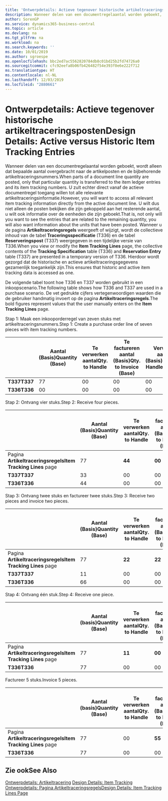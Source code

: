 ```yaml
---
title: 'Ontwerpdetails: Actieve tegenover historische artikeltraceringsposten | Microsoft Docs'
description: Wanneer delen van een documentregelaantal worden geboekt, wordt alleen dat bepaalde aantal overgebracht naar de artikelposten en de bijbehorende artikeltraceringsnummers. U zult echter direct vanaf de actieve documentregel toegang willen tot alle relevante artikeltraceringsinformatie. U wilt dus niet alleen de posten bekijken die zijn gekoppeld aan het resterende aantal, u wilt ook informatie over de eenheden die zijn geboekt. Wanneer u de pagina **Artikeltraceringsregels** weergeeft of wijzigt, wordt de collectieve inhoud van de tabel **Traceringsspecificatie** (T336) en de tabel **Reserveringspost** (T337) weergegeven in een tijdelijke versie van T336. Hierdoor wordt gezorgd dat de historische en actieve artikeltraceringsgegevens gezamenlijk toegankelijk zijn.
author: SorenGP
ms.service: dynamics365-business-central
ms.topic: article
ms.devlang: na
ms.tgt_pltfrm: na
ms.workload: na
ms.search.keywords: ''
ms.date: 10/01/2019
ms.author: sgroespe
ms.openlocfilehash: bbc2ed7ac5562820784db8c01bd25b2fd74726a0
ms.sourcegitcommit: cfc92eefa8b06fb426482f54e393f0e6e222f712
ms.translationtype: HT
ms.contentlocale: nl-NL
ms.lasthandoff: 12/03/2019
ms.locfileid: "2880661"
---
```

# <a name="design-details-active-versus-historic-item-tracking-entries"></a><span data-ttu-id="76edc-107">Ontwerpdetails: Actieve tegenover historische artikeltraceringsposten</span><span class="sxs-lookup"><span data-stu-id="76edc-107">Design Details: Active versus Historic Item Tracking Entries</span></span>
<span data-ttu-id="76edc-108">Wanneer delen van een documentregelaantal worden geboekt, wordt alleen dat bepaalde aantal overgebracht naar de artikelposten en de bijbehorende artikeltraceringsnummers.</span><span class="sxs-lookup"><span data-stu-id="76edc-108">When parts of a document line quantity are posted, only that particular quantity is transferred to the item ledger entries and its item tracking numbers.</span></span> <span data-ttu-id="76edc-109">U zult echter direct vanaf de actieve documentregel toegang willen tot alle relevante artikeltraceringsinformatie.</span><span class="sxs-lookup"><span data-stu-id="76edc-109">However, you will want to access all relevant item tracking information directly from the active document line.</span></span> <span data-ttu-id="76edc-110">U wilt dus niet alleen de posten bekijken die zijn gekoppeld aan het resterende aantal, u wilt ook informatie over de eenheden die zijn geboekt.</span><span class="sxs-lookup"><span data-stu-id="76edc-110">That is, not only will you want to see the entries that are related to the remaining quantity, you will also want information about the units that have been posted.</span></span> <span data-ttu-id="76edc-111">Wanneer u de pagina **Artikeltraceringsregels** weergeeft of wijzigt, wordt de collectieve inhoud van de tabel **Traceringsspecificatie** (T336) en de tabel **Reserveringspost** (T337) weergegeven in een tijdelijke versie van T336.</span><span class="sxs-lookup"><span data-stu-id="76edc-111">When you view or modify the **Item Tracking Lines** page, the collective contents of the **Tracking Specification** table (T336) and **Reservation Entry** table (T337) are presented in a temporary version of T336.</span></span> <span data-ttu-id="76edc-112">Hierdoor wordt gezorgd dat de historische en actieve artikeltraceringsgegevens gezamenlijk toegankelijk zijn.</span><span class="sxs-lookup"><span data-stu-id="76edc-112">This ensures that historic and active item tracking data is accessed as one.</span></span>  

 <span data-ttu-id="76edc-113">De volgende tabel toont hoe T336 en T337 worden gebruikt in een inkoopscenario.</span><span class="sxs-lookup"><span data-stu-id="76edc-113">The following table shows how T336 and T337 are used in a purchase scenario.</span></span> <span data-ttu-id="76edc-114">De vet gedrukte cijfers vertegenwoordigen waarden die de gebruiker handmatig invoert op de pagina **Artikeltraceringsregels**.</span><span class="sxs-lookup"><span data-stu-id="76edc-114">The bold figures represent values that the user manually enters on the **Item Tracking Lines** page.</span></span>  

 <span data-ttu-id="76edc-115">Stap 1: Maak een inkooporderregel van zeven stuks met artikeltraceringsnummers.</span><span class="sxs-lookup"><span data-stu-id="76edc-115">Step 1: Create a purchase order line of seven pieces with item tracking numbers.</span></span>  

||<span data-ttu-id="76edc-116">**Aantal (Basis)**</span><span class="sxs-lookup"><span data-stu-id="76edc-116">**Quantity (Base)**</span></span>|<span data-ttu-id="76edc-117">**Te verwerken aantal**</span><span class="sxs-lookup"><span data-stu-id="76edc-117">**Qty. to Handle**</span></span>|<span data-ttu-id="76edc-118">**Te factureren aantal (Basis)**</span><span class="sxs-lookup"><span data-stu-id="76edc-118">**Qty. to Invoice (Base)**</span></span>|<span data-ttu-id="76edc-119">**Verwerkt aantal (Basis)**</span><span class="sxs-lookup"><span data-stu-id="76edc-119">**Quantity Handled (Base)**</span></span>|<span data-ttu-id="76edc-120">**Gefactureerd aantal (Basis)**</span><span class="sxs-lookup"><span data-stu-id="76edc-120">**Quantity Invoiced (Base)**</span></span>|  
|-|----------------------------------------------|--------------------------------------------|------------------------------------------------------|-------------------------------------------------------|--------------------------------------------------------|  
|<span data-ttu-id="76edc-121">**T337**</span><span class="sxs-lookup"><span data-stu-id="76edc-121">**T337**</span></span>|<span data-ttu-id="76edc-122">7</span><span class="sxs-lookup"><span data-stu-id="76edc-122">7</span></span>|<span data-ttu-id="76edc-123">0</span><span class="sxs-lookup"><span data-stu-id="76edc-123">0</span></span>|<span data-ttu-id="76edc-124">0</span><span class="sxs-lookup"><span data-stu-id="76edc-124">0</span></span>|<span data-ttu-id="76edc-125">0</span><span class="sxs-lookup"><span data-stu-id="76edc-125">0</span></span>|<span data-ttu-id="76edc-126">0</span><span class="sxs-lookup"><span data-stu-id="76edc-126">0</span></span>|  
|<span data-ttu-id="76edc-127">**T336**</span><span class="sxs-lookup"><span data-stu-id="76edc-127">**T336**</span></span>|<span data-ttu-id="76edc-128">0</span><span class="sxs-lookup"><span data-stu-id="76edc-128">0</span></span>|<span data-ttu-id="76edc-129">0</span><span class="sxs-lookup"><span data-stu-id="76edc-129">0</span></span>|<span data-ttu-id="76edc-130">0</span><span class="sxs-lookup"><span data-stu-id="76edc-130">0</span></span>|<span data-ttu-id="76edc-131">0</span><span class="sxs-lookup"><span data-stu-id="76edc-131">0</span></span>|<span data-ttu-id="76edc-132">0</span><span class="sxs-lookup"><span data-stu-id="76edc-132">0</span></span>|  

 <span data-ttu-id="76edc-133">Stap 2: Ontvang vier stuks.</span><span class="sxs-lookup"><span data-stu-id="76edc-133">Step 2: Receive four pieces.</span></span>  

||<span data-ttu-id="76edc-134">**Aantal (Basis)**</span><span class="sxs-lookup"><span data-stu-id="76edc-134">**Quantity (Base)**</span></span>|<span data-ttu-id="76edc-135">**Te verwerken aantal**</span><span class="sxs-lookup"><span data-stu-id="76edc-135">**Qty. to Handle**</span></span>|<span data-ttu-id="76edc-136">**Te factureren aantal (Basis)**</span><span class="sxs-lookup"><span data-stu-id="76edc-136">**Qty. to Invoice (Base)**</span></span>|<span data-ttu-id="76edc-137">**Verwerkt aantal (Basis)**</span><span class="sxs-lookup"><span data-stu-id="76edc-137">**Quantity Handled (Base)**</span></span>|<span data-ttu-id="76edc-138">**Gefactureerd aantal (Basis)**</span><span class="sxs-lookup"><span data-stu-id="76edc-138">**Quantity Invoiced (Base)**</span></span>|  
|-|----------------------------------------------|--------------------------------------------|------------------------------------------------------|-------------------------------------------------------|--------------------------------------------------------|  
|<span data-ttu-id="76edc-139">Pagina **Artikeltraceringsregels**</span><span class="sxs-lookup"><span data-stu-id="76edc-139">**Item Tracking Lines** page</span></span>|<span data-ttu-id="76edc-140">7</span><span class="sxs-lookup"><span data-stu-id="76edc-140">7</span></span>|<span data-ttu-id="76edc-141">**4**</span><span class="sxs-lookup"><span data-stu-id="76edc-141">**4**</span></span>|<span data-ttu-id="76edc-142">**0**</span><span class="sxs-lookup"><span data-stu-id="76edc-142">**0**</span></span>|<span data-ttu-id="76edc-143">0</span><span class="sxs-lookup"><span data-stu-id="76edc-143">0</span></span>|<span data-ttu-id="76edc-144">0</span><span class="sxs-lookup"><span data-stu-id="76edc-144">0</span></span>|  
|<span data-ttu-id="76edc-145">**T337**</span><span class="sxs-lookup"><span data-stu-id="76edc-145">**T337**</span></span>|<span data-ttu-id="76edc-146">3</span><span class="sxs-lookup"><span data-stu-id="76edc-146">3</span></span>|<span data-ttu-id="76edc-147">0</span><span class="sxs-lookup"><span data-stu-id="76edc-147">0</span></span>|<span data-ttu-id="76edc-148">0</span><span class="sxs-lookup"><span data-stu-id="76edc-148">0</span></span>|<span data-ttu-id="76edc-149">0</span><span class="sxs-lookup"><span data-stu-id="76edc-149">0</span></span>|<span data-ttu-id="76edc-150">0</span><span class="sxs-lookup"><span data-stu-id="76edc-150">0</span></span>|  
|<span data-ttu-id="76edc-151">**T336**</span><span class="sxs-lookup"><span data-stu-id="76edc-151">**T336**</span></span>|<span data-ttu-id="76edc-152">4</span><span class="sxs-lookup"><span data-stu-id="76edc-152">4</span></span>|<span data-ttu-id="76edc-153">0</span><span class="sxs-lookup"><span data-stu-id="76edc-153">0</span></span>|<span data-ttu-id="76edc-154">0</span><span class="sxs-lookup"><span data-stu-id="76edc-154">0</span></span>|<span data-ttu-id="76edc-155">4</span><span class="sxs-lookup"><span data-stu-id="76edc-155">4</span></span>|<span data-ttu-id="76edc-156">0</span><span class="sxs-lookup"><span data-stu-id="76edc-156">0</span></span>|  

 <span data-ttu-id="76edc-157">Stap 3: Ontvang twee stuks en factureer twee stuks.</span><span class="sxs-lookup"><span data-stu-id="76edc-157">Step 3: Receive two pieces and invoice two pieces.</span></span>  

||<span data-ttu-id="76edc-158">**Aantal (Basis)**</span><span class="sxs-lookup"><span data-stu-id="76edc-158">**Quantity (Base)**</span></span>|<span data-ttu-id="76edc-159">**Te verwerken aantal**</span><span class="sxs-lookup"><span data-stu-id="76edc-159">**Qty. to Handle**</span></span>|<span data-ttu-id="76edc-160">**Te factureren aantal (Basis)**</span><span class="sxs-lookup"><span data-stu-id="76edc-160">**Qty. to Invoice (Base)**</span></span>|<span data-ttu-id="76edc-161">**Verwerkt aantal (Basis)**</span><span class="sxs-lookup"><span data-stu-id="76edc-161">**Quantity Handled (Base)**</span></span>|<span data-ttu-id="76edc-162">**Gefactureerd aantal (Basis)**</span><span class="sxs-lookup"><span data-stu-id="76edc-162">**Quantity Invoiced (Base)**</span></span>|  
|-|----------------------------------------------|--------------------------------------------|------------------------------------------------------|-------------------------------------------------------|--------------------------------------------------------|  
|<span data-ttu-id="76edc-163">Pagina **Artikeltraceringsregels**</span><span class="sxs-lookup"><span data-stu-id="76edc-163">**Item Tracking Lines** page</span></span>|<span data-ttu-id="76edc-164">7</span><span class="sxs-lookup"><span data-stu-id="76edc-164">7</span></span>|<span data-ttu-id="76edc-165">**2**</span><span class="sxs-lookup"><span data-stu-id="76edc-165">**2**</span></span>|<span data-ttu-id="76edc-166">**2**</span><span class="sxs-lookup"><span data-stu-id="76edc-166">**2**</span></span>|<span data-ttu-id="76edc-167">4</span><span class="sxs-lookup"><span data-stu-id="76edc-167">4</span></span>|<span data-ttu-id="76edc-168">0</span><span class="sxs-lookup"><span data-stu-id="76edc-168">0</span></span>|  
|<span data-ttu-id="76edc-169">**T337**</span><span class="sxs-lookup"><span data-stu-id="76edc-169">**T337**</span></span>|<span data-ttu-id="76edc-170">1</span><span class="sxs-lookup"><span data-stu-id="76edc-170">1</span></span>|<span data-ttu-id="76edc-171">0</span><span class="sxs-lookup"><span data-stu-id="76edc-171">0</span></span>|<span data-ttu-id="76edc-172">0</span><span class="sxs-lookup"><span data-stu-id="76edc-172">0</span></span>|<span data-ttu-id="76edc-173">0</span><span class="sxs-lookup"><span data-stu-id="76edc-173">0</span></span>|<span data-ttu-id="76edc-174">0</span><span class="sxs-lookup"><span data-stu-id="76edc-174">0</span></span>|  
|<span data-ttu-id="76edc-175">**T336**</span><span class="sxs-lookup"><span data-stu-id="76edc-175">**T336**</span></span>|<span data-ttu-id="76edc-176">6</span><span class="sxs-lookup"><span data-stu-id="76edc-176">6</span></span>|<span data-ttu-id="76edc-177">0</span><span class="sxs-lookup"><span data-stu-id="76edc-177">0</span></span>|<span data-ttu-id="76edc-178">0</span><span class="sxs-lookup"><span data-stu-id="76edc-178">0</span></span>|<span data-ttu-id="76edc-179">6</span><span class="sxs-lookup"><span data-stu-id="76edc-179">6</span></span>|<span data-ttu-id="76edc-180">2</span><span class="sxs-lookup"><span data-stu-id="76edc-180">2</span></span>|  

 <span data-ttu-id="76edc-181">Stap 4: Ontvang één stuk.</span><span class="sxs-lookup"><span data-stu-id="76edc-181">Step 4: Receive one piece.</span></span>  

||<span data-ttu-id="76edc-182">**Aantal (basis)**</span><span class="sxs-lookup"><span data-stu-id="76edc-182">**Quantity (Base)**</span></span>|<span data-ttu-id="76edc-183">**Te verwerken aantal**</span><span class="sxs-lookup"><span data-stu-id="76edc-183">**Qty. to Handle**</span></span>|<span data-ttu-id="76edc-184">**Te factureren aantal (Basis)**</span><span class="sxs-lookup"><span data-stu-id="76edc-184">**Qty. to Invoice (Base)**</span></span>|<span data-ttu-id="76edc-185">**Verwerkt aantal (Basis)**</span><span class="sxs-lookup"><span data-stu-id="76edc-185">**Quantity Handled (Base)**</span></span>|<span data-ttu-id="76edc-186">**Gefactureerd aantal (Basis)**</span><span class="sxs-lookup"><span data-stu-id="76edc-186">**Quantity Invoiced (Base)**</span></span>|  
|-|----------------------------------------------|--------------------------------------------|------------------------------------------------------|-------------------------------------------------------|--------------------------------------------------------|  
|<span data-ttu-id="76edc-187">Pagina **Artikeltraceringsregels**</span><span class="sxs-lookup"><span data-stu-id="76edc-187">**Item Tracking Lines** page</span></span>|<span data-ttu-id="76edc-188">7</span><span class="sxs-lookup"><span data-stu-id="76edc-188">7</span></span>|<span data-ttu-id="76edc-189">**1**</span><span class="sxs-lookup"><span data-stu-id="76edc-189">**1**</span></span>|<span data-ttu-id="76edc-190">**0**</span><span class="sxs-lookup"><span data-stu-id="76edc-190">**0**</span></span>|<span data-ttu-id="76edc-191">6</span><span class="sxs-lookup"><span data-stu-id="76edc-191">6</span></span>|<span data-ttu-id="76edc-192">2</span><span class="sxs-lookup"><span data-stu-id="76edc-192">2</span></span>|  
|<span data-ttu-id="76edc-193">**T336**</span><span class="sxs-lookup"><span data-stu-id="76edc-193">**T336**</span></span>|<span data-ttu-id="76edc-194">7</span><span class="sxs-lookup"><span data-stu-id="76edc-194">7</span></span>|<span data-ttu-id="76edc-195">0</span><span class="sxs-lookup"><span data-stu-id="76edc-195">0</span></span>|<span data-ttu-id="76edc-196">0</span><span class="sxs-lookup"><span data-stu-id="76edc-196">0</span></span>|<span data-ttu-id="76edc-197">7</span><span class="sxs-lookup"><span data-stu-id="76edc-197">7</span></span>|<span data-ttu-id="76edc-198">2</span><span class="sxs-lookup"><span data-stu-id="76edc-198">2</span></span>|  

 <span data-ttu-id="76edc-199">Factureer 5 stuks.</span><span class="sxs-lookup"><span data-stu-id="76edc-199">Invoice 5 pieces.</span></span>  

||<span data-ttu-id="76edc-200">**Aantal (basis)**</span><span class="sxs-lookup"><span data-stu-id="76edc-200">**Quantity (Base)**</span></span>|<span data-ttu-id="76edc-201">**Te verwerken aantal**</span><span class="sxs-lookup"><span data-stu-id="76edc-201">**Qty. to Handle**</span></span>|<span data-ttu-id="76edc-202">**Te factureren aantal (Basis)**</span><span class="sxs-lookup"><span data-stu-id="76edc-202">**Qty. to Invoice (Base)**</span></span>|<span data-ttu-id="76edc-203">**Verwerkt aantal (Basis)**</span><span class="sxs-lookup"><span data-stu-id="76edc-203">**Quantity Handled (Base)**</span></span>|<span data-ttu-id="76edc-204">**Gefactureerd aantal (Basis)**</span><span class="sxs-lookup"><span data-stu-id="76edc-204">**Quantity Invoiced (Base)**</span></span>|  
|-|----------------------------------------------|--------------------------------------------|------------------------------------------------------|-------------------------------------------------------|--------------------------------------------------------|  
|<span data-ttu-id="76edc-205">Pagina **Artikeltraceringsregels**</span><span class="sxs-lookup"><span data-stu-id="76edc-205">**Item Tracking Lines** page</span></span>|<span data-ttu-id="76edc-206">7</span><span class="sxs-lookup"><span data-stu-id="76edc-206">7</span></span>|<span data-ttu-id="76edc-207">0</span><span class="sxs-lookup"><span data-stu-id="76edc-207">0</span></span>|<span data-ttu-id="76edc-208">**5**</span><span class="sxs-lookup"><span data-stu-id="76edc-208">**5**</span></span>|<span data-ttu-id="76edc-209">7</span><span class="sxs-lookup"><span data-stu-id="76edc-209">7</span></span>|<span data-ttu-id="76edc-210">2</span><span class="sxs-lookup"><span data-stu-id="76edc-210">2</span></span>|  
|<span data-ttu-id="76edc-211">**T336**</span><span class="sxs-lookup"><span data-stu-id="76edc-211">**T336**</span></span>|<span data-ttu-id="76edc-212">7</span><span class="sxs-lookup"><span data-stu-id="76edc-212">7</span></span>|<span data-ttu-id="76edc-213">0</span><span class="sxs-lookup"><span data-stu-id="76edc-213">0</span></span>|<span data-ttu-id="76edc-214">0</span><span class="sxs-lookup"><span data-stu-id="76edc-214">0</span></span>|<span data-ttu-id="76edc-215">7</span><span class="sxs-lookup"><span data-stu-id="76edc-215">7</span></span>|<span data-ttu-id="76edc-216">7</span><span class="sxs-lookup"><span data-stu-id="76edc-216">7</span></span>|  

## <a name="see-also"></a><span data-ttu-id="76edc-217">Zie ook</span><span class="sxs-lookup"><span data-stu-id="76edc-217">See Also</span></span>  
 <span data-ttu-id="76edc-218">[Ontwerpdetails: Artikeltracering](design-details-item-tracking.md) </span><span class="sxs-lookup"><span data-stu-id="76edc-218">[Design Details: Item Tracking](design-details-item-tracking.md) </span></span>  
 [<span data-ttu-id="76edc-219">Ontwerpdetails: Pagina Artikeltraceringsregels</span><span class="sxs-lookup"><span data-stu-id="76edc-219">Design Details: Item Tracking Lines Page</span></span>](design-details-item-tracking-lines-window.md)
